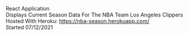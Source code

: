 React Application        
Displays Current Season Data For The NBA Team Los Angeles Clippers    
Hosted With Heroku: https://nba-season.herokuapp.com/      
Started 07/12/2021      
